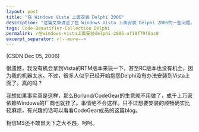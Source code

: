 ```yaml
---
layout: post
title: "在 Windows Vista 上面安装 Delphi 2006"
description: "这篇文章讲述了在 Windows Vista 上面安装 Delphi 2006的一些问题。"
tags: Code-Beautifier-Collection Delphi
permalink: /在windows-vista上面安装delphi-2006-af18f79f0ac0
excerpt_separator: <!--more-->
---
```

(CSDN Dec 05, 2006)

很遗憾，我没有机会拿到Vista的RTM版本来玩一下，甚至RC版本也没有机会，因为我的机器太水。不过，很多人似乎已经开始抱怨Delphi没有办法安装到Vista上面了。真的吗？

我想如果事实真是这样，那么Borland/CodeGear的生意就不用做了，成千上万家依赖Windows的厂商也就挂了。事情绝不会这样。只不过想要安装的顺畅确实比较麻烦，有兴趣的话可以看看CodeGear成员的这篇blog。

相信MS还不敢冒天下之大不韪。呵呵。
<!--more-->